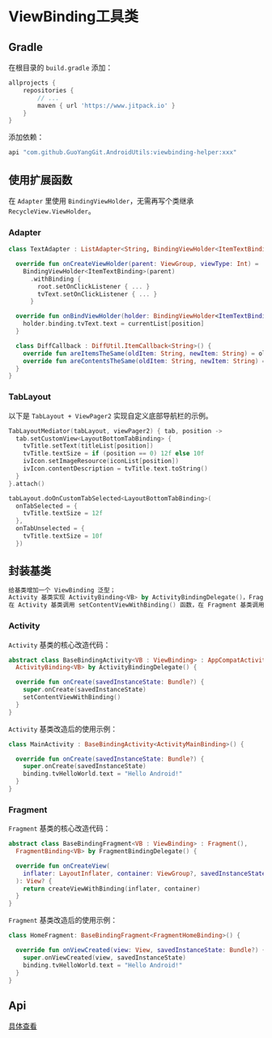 # ViewBinding工具类

## Gradle

在根目录的 `build.gradle` 添加：

```groovy
allprojects {
    repositories {
        // ...
        maven { url 'https://www.jitpack.io' }
    }
}
```

添加依赖：

```groovy
api "com.github.GuoYangGit.AndroidUtils:viewbinding-helper:xxx"
```

## 使用扩展函数

在 `Adapter` 里使用 `BindingViewHolder`，无需再写个类继承 `RecycleView.ViewHolder`。

### Adapter

```kotlin
class TextAdapter : ListAdapter<String, BindingViewHolder<ItemTextBinding>>(DiffCallback()) {

  override fun onCreateViewHolder(parent: ViewGroup, viewType: Int) =
    BindingViewHolder<ItemTextBinding>(parent)
      .withBinding {
        root.setOnClickListener { ... }
        tvText.setOnClickListener { ... }
      }

  override fun onBindViewHolder(holder: BindingViewHolder<ItemTextBinding>, position: Int) {
    holder.binding.tvText.text = currentList[position]
  }

  class DiffCallback : DiffUtil.ItemCallback<String>() {
    override fun areItemsTheSame(oldItem: String, newItem: String) = oldItem == newItem
    override fun areContentsTheSame(oldItem: String, newItem: String) = oldItem == newItem
  }
}

```

### TabLayout

以下是 `TabLayout + ViewPager2` 实现自定义底部导航栏的示例。

```kotlin
TabLayoutMediator(tabLayout, viewPager2) { tab, position ->
  tab.setCustomView<LayoutBottomTabBinding> {
    tvTitle.setText(titleList[position])
    tvTitle.textSize = if (position == 0) 12f else 10f
    ivIcon.setImageResource(iconList[position])
    ivIcon.contentDescription = tvTitle.text.toString()
  }
}.attach()

tabLayout.doOnCustomTabSelected<LayoutBottomTabBinding>(
  onTabSelected = {
    tvTitle.textSize = 12f
  },
  onTabUnselected = {
    tvTitle.textSize = 10f
  })
```



## 封装基类

```kotlin
给基类增加一个 ViewBinding 泛型；
Activity 基类实现 ActivityBinding<VB> by ActivityBindingDelegate()，Fragment 基类实现 FragmentBinding<VB> by FragmentBindingDelegate()；
在 Activity 基类调用 setContentViewWithBinding() 函数，在 Fragment 基类调用 createViewWithBinding(inflater, container)；
```

### Activity

`Activity` 基类的核心改造代码：

```kotlin
abstract class BaseBindingActivity<VB : ViewBinding> : AppCompatActivity(),
  ActivityBinding<VB> by ActivityBindingDelegate() {

  override fun onCreate(savedInstanceState: Bundle?) {
    super.onCreate(savedInstanceState)
    setContentViewWithBinding()
  }
}
```

`Activity` 基类改造后的使用示例：

```kotlin
class MainActivity : BaseBindingActivity<ActivityMainBinding>() {

  override fun onCreate(savedInstanceState: Bundle?) {
    super.onCreate(savedInstanceState)
    binding.tvHelloWorld.text = "Hello Android!"
  }
}
```

### Fragment

`Fragment` 基类的核心改造代码：

```kotlin
abstract class BaseBindingFragment<VB : ViewBinding> : Fragment(),
  FragmentBinding<VB> by FragmentBindingDelegate() {

  override fun onCreateView(
    inflater: LayoutInflater, container: ViewGroup?, savedInstanceState: Bundle?
  ): View? {
    return createViewWithBinding(inflater, container)
  }
}
```

`Fragment` 基类改造后的使用示例：

```kotlin
class HomeFragment: BaseBindingFragment<FragmentHomeBinding>() {

  override fun onViewCreated(view: View, savedInstanceState: Bundle?) {
    super.onViewCreated(view, savedInstanceState)
    binding.tvHelloWorld.text = "Hello Android!"
  }
}
```

## Api

[具体查看](/api/viewbinding-helper/)
